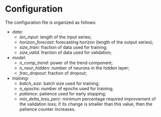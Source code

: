 # Configuration
The configuration file is organized as follows:

- _data_:
    - _len_input_: length of the input series;
    - _horizon_forecast_: forecasting horizon (length of the output series);
    - _size_train_: fraction of data used for training;
    - _size_valid_: fraction of data used for validation;
- _model_:
    - _n_comp_trend_: power of the trend component;
    - _n_neur_hidden_: number of neurons in the hidden layer;
    - _frac_dropout_: fraction of dropout;
- _training_:
    - _batch_size_: batch size used for training;
    - _n_epochs_: number of epochs used for training;
    - _patience_: patience used for early stopping;
    - _min_delta_loss_perc_: minimum percentage required improvement of the validation loss; if its change is smaller than this value, then the patience counter increases.